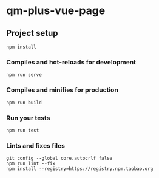 # qm-plus-vue-page

## Project setup

```
npm install
```

### Compiles and hot-reloads for development

```
npm run serve
```

### Compiles and minifies for production

```
npm run build
```

### Run your tests

```
npm run test
```

### Lints and fixes files

```
git config --global core.autocrlf false
npm run lint --fix
npm install --registry=https://registry.npm.taobao.org
```
